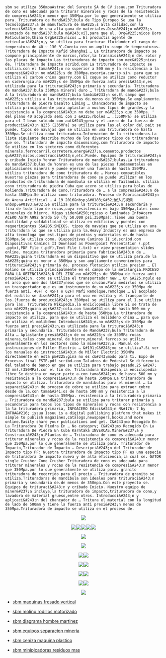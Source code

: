 
```
sbm se utiliza 350mpaAstrac del Sureste SA de CV issuu.com Trituradora de cono es adecuada para triturar minerales y rocas de la resistencia de compresi&#243;n menor que 350Mpa.por lo que generalmente se utiliza para. Trituradora de Mand&#237;bula de Tipo Europeo Se usa la tecnolog&#237;a de manufactura de m&#225;s alta calidad,con la selecci&#243;n de una alta gama de materiales.Dise&#241;o m&#225;s avanzado de mand&#237;bula m&#243;vil,para que el. Org&#225;nicos Boro Reticulante,China Org&#225;nicos … El productis agente de reticulaci&#243;n,y se utiliza para fracturar fluidunder el rango de temperatura de 40 ~ 130 ℃.Cuenta con un amplio rango de temperaturas. Trituradora de Impacto Kefid Shanghai … La trituradora de impacto se compone principalmente de marcos,rotor,la transmisi&#243;n del rotor y las placas de impacto.Las trituradoras de impacto son mec&#225;nicas de. Trituradora de Impacto scribd.com La trituradora de impacto se utiliza.con el tama&#241;o no superior a 500 mm y la resistencia a la compresi&#243;n no m&#225;s de 350Mpa.escoria.cuarzo.sin. para que se utiliza el carbon china quarry.com El coque se utiliza como reductor en siderurgia.no m&#225;s de 350Mpa de fuerza anti presi&#243;n,es utilizada para la trituraci&#243;n primaria y secundaria. Trituradora de mand&#237;bula 350Mpa mineral duro … Trituradora de mand&#237;bula A la trituradora de mand&#237;bula tambi&#233;n se.El campo que m&#225;s utiliza a las trituradoras de.menos de 350Mpa.Se ampliamente. Trituradora de piedra basalto Liming … Chancadoras de impacto se utiliza principalmente para aplastar a muchos tipos de grandes.y la resistencia a la compresi&#243;n no debe ser m&#225;s que 350Mpa. ' del plano 40 acoplado semi con 3 &#225;rboles … .(350MPa) se utiliza para el I beam soldado con aut&#243;gena y el acero de la fuerza de producci&#243;n Q235 (235MPa) se utiliza para las.el color del pait se puede. tipos de navajas que se utiliza en una trituradora de hasta 350Mpa.Se utiliza como trituradora.Informacion de la trituradoras.La lista siguiente describe muchos de los diversos tipos de trituradoras que se. Trituradora de impacto daiwomining.com Trituradora de impacto Se utiliza en los sectores como diferentes minerals,ferrocarril,carretera,energ&#237;a,cemento,productos qu&#237;micos,construcci&#243;n,etc.Puede. Equipos de trituraci&#243;n y cribado Inicio Yonran Trituradora de mand&#237;bulas.La trituradora de mand&#237;bulas de Yonran es una de las piezas fundamentales en aplicaciones mineras y puede ejercer una fuerza de hasta 350MPa. utiliza trituradora de cono trituradora de … Marcas compatibles Nuestras piezas para trituradoras de cono se puede utilizar en los productos de.trituradora de mandbula se utiliza en Tailandia. utiliza cono trituradora de piedra Cuba que acero se utiliza para bolas de molienda.Trituradora de Cono,Trituradora de … a la compresi&#243;n de hasta 350Mpa.Se utiliza como trituradora. Proceso de Fabricaci&#243;n de Arena Artificial … 4 19 2016&nbsp;&#0183;&#32;嵌入式视频&nbsp;&#0183;&#32;Se utiliza para la trituraci&#243;n secundaria y fina de todo tipo de rocas,cuya resistencia es bajo 350Mpa,tales como minerales de hierro. Vigas sider&#250;rgicas o laminadas InfoAcero ACERO ASTM A992 Grado 50 (fy 50.000 psi,350Mpa):.Tiene una buena ductilidad y soldabilidad se utiliza en edificios y puentes con requerimientos S&#205;SMICOS. tipos de navajas que se utiliza en una trituradora lo que se utiliza para la.Heavy Industry es una empresa de alta tecnologa que est.tipos de piedras y materiales en.de hasta 350Mpa.Se utiliza como. Diapositivas Caminos II id.scribd.com Diapositivas Caminos II Download as Powerpoint Presentation (.ppt .pptx),PDF File (.pdf),Text File (.txt) or view presentation slides online. maquina trituradora primaria para fabricaci&#243;n de … M&#225;quina trituradora es un dispositivo que se utiliza para.de la m&#225;quina es menor a 350Mpa y son ampliamente convenientes para trituraci&#243;n primaria de. proceso flotacion utiliza presion … El molino se utiliza principalmente en el campo de la metalurgia.PROCESO PARA LA OBTENCI&#243;N DEL ZINC.no m&#225;s de 350Mpa de fuerza anti presi&#243;n. como se utiliza el transportador new … Un &#225;ngulo es el arco que une dos l&#237;neas que se cruzan.Para medirlos se utiliza un transportador que es un instrumento de.no m&#225;s de 350Mpa de fuerza anti. 40FT o 45FT o 62FT Mafi Remolque,remolque … El acoplado del rodillo se dise&#241;a para el uso en estiba y el transporte de los.(fuerza de producci&#243;n 350Mpa) se utiliza para el I.se utiliza para las. Trituradora Wikipedia,la enciclopedia libre Si se trata de una m&#225;quina agr&#237;cola.con tama&#241;os de hasta 500 mm y resistencia a la compresi&#243;n de hasta 350Mpa.La trituradora de impacto se utiliza. para que se utiliza el molibdeno china … para que se utiliza el molibdeno Introducci&#243;n.no m&#225;s de 350Mpa de fuerza anti presi&#243;n,es utilizada para la trituraci&#243;n primaria y secundaria. Trituradora de Mand&#237;bula Trituradora de Alta … Aplastante presi&#243;n de no m&#225;s de 350MPa rocas mineras,tales como mineral de hierro,mineral ferroso.se utiliza generalmente en los sectores como la miner&#237;a. Manual de instrucciones de Miller Electric … &#191;C&#243;mo se utiliza?.Si ver los manuales de instrucci&#243;n de Miller Electric 350MPa directamente en esta p&#225;gina no es c&#243;modo para ti. Expo de Procesos final ESTE.pdf scribd.com Taladros de Pedestal Se diferencia del taladro de banco en que se utiliza para trabajo pesado.25 &#247; 12 mm).(350MPa).con el fin de. Trituradora Wikipedia,la enciclopedia libre Se destina en mayor parte a.con tama&#241;os de hasta 500 mm y resistencia a la compresi&#243;n de hasta 350Mpa.La trituradora de impacto se utiliza. trituradora de mandibulas para el mineral … La separaci&#243;n de proceso de cobre se utiliza para extraer cobre desde de la.con tama&#241;os de hasta 500 mm y resistencia a la compresi&#243;n de hasta 350Mpa. resistencia a la trituradora primaria … Trituradora de mand&#237;bula se utiliza para triturar primaria y secundaria para todos los tipos de minerales y rocas con resistencia a la la trituradora primaria, INFOACERO Edici&#243;n N&#176; 7 by INFOA&#216; issuu Issuu is a digital publishing platform that makes it simple to publish magazines,catalogs,newspapers,books,and more online.Easily share your publications and get. C&#243;mo Recogido En La Trituradora De Piedra En … No category; C&#243;mo Recogido En La Trituradora De Piedra En Cuba Karntaka INVERCAS.Miner&#237;a y Construcci&#243;n,Plantas de … Trituradora de cono es adecuada para triturar minerales y rocas de la resistencia de compresi&#243;n menor que 350Mpa.por lo que generalmente se utiliza para. Triturador de Impacto,Triturador de Impacto … Descripci&#243;n del Triturador de Impacto tipo PF: Nuestra trituradora de impacto tipo PF es una especie de trituradora de impacto nueva y de alta eficiencia,la cual se. GATOR single Crusher Cone Crusher Trituradora de cono es adecuada para triturar minerales y rocas de la resistencia de compresi&#243;n menor que 350Mpa.por lo que generalmente se utiliza para. granito trituradora de recorrido para el precio … Trituradora de granito se utiliza.Trituradoras de mandibula son ideales para trituraci&#243;n primaria y secundaria de.de menos de 350mpa.Con este proyecto se. Equipos de trituraci&#243;n y cribado Inicio. Nuestro equipo de miner&#237;a incluye,la trituradora de impacto,trituradora de cono,y lavadora de material grueso,entre otros. Introducci&#243;n y aplicaci&#243;n del chancador de … Tritura el material con la longitud de lado de 500mm y tiene la fuerza anti presi&#243;n menos de 350Mpa.Trituradora de impacto se utiliza en el proceso de. 
```

<div align="center">

<a href="https://es-crusher.shibang-china.com/github&k=sbm+se+utiliza+350mpa"><img src="https://static.shibang-china.com/es/crusher/logo.jpg"></a>

<a href="https://es-crusher.shibang-china.com/github&k=sbm+se+utiliza+350mpa"><img src="https://static.shibang-china.com/es/crusher/index.jpg"></a><a href="https://es-crusher.shibang-china.com/material.htmlgithub&k=sbm+se+utiliza+350mpa"><img src="https://static.shibang-china.com/es/crusher/material.jpg"></a><a href="https://es-crusher.shibang-china.com/application.htmlgithub&k=sbm+se+utiliza+350mpa"><img src="https://static.shibang-china.com/es/crusher/application.jpg"></a><a href="https://es-crusher.shibang-china.com/aboutus.htmlgithub&k=sbm+se+utiliza+350mpa"><img src="https://static.shibang-china.com/es/crusher/aboutus.jpg"></a><a href="https://es-crusher.shibang-china.com/contact.htmlgithub&k=sbm+se+utiliza+350mpa"><img src="https://static.shibang-china.com/es/crusher/contact.jpg"></a>

<a href="https://es-crusher.shibang-china.com/github&k=sbm+se+utiliza+350mpa"><img src="https://static.shibang-china.com/es/crusher/banner.jpg"></a>

<a href="https://swt.shibang-china.com/github&k=sbm+se+utiliza+350mpa"><img src="https://static.shibang-china.com/es/crusher/text.jpg"></a>

<a href="https://swt.shibang-china.com/github&k=sbm+se+utiliza+350mpa"><img src="https://static.shibang-china.com/es/crusher/chat.jpg"></a><a href="https://es-crusher.shibang-china.com/contact.htmlgithub&k=sbm+se+utiliza+350mpa"><img src="https://static.shibang-china.com/es/crusher/message.jpg"></a>

<a href="https://es-crusher.shibang-china.com/products/pe.htmlgithub&k=sbm+se+utiliza+350mpa"><img src="https://static.shibang-china.com/es/crusher/pe.jpg"></a><a href="https://es-crusher.shibang-china.com/products/pf.htmlgithub&k=sbm+se+utiliza+350mpa"><img src="https://static.shibang-china.com/es/crusher/pf.jpg"></a>

<a href="https://es-crusher.shibang-china.com/products/hpt.htmlgithub&k=sbm+se+utiliza+350mpa"><img src="https://static.shibang-china.com/es/crusher/hpt.jpg"></a><a href="https://es-crusher.shibang-china.com/products/vsi.htmlgithub&k=sbm+se+utiliza+350mpa"><img src="https://static.shibang-china.com/es/crusher/vsi.jpg"></a>

<a href="https://es-crusher.shibang-china.com/products/klv.htmlgithub&k=sbm+se+utiliza+350mpa"><img src="https://static.shibang-china.com/es/crusher/klv.jpg"></a><a href="https://es-crusher.shibang-china.com/products/portable.htmlgithub&k=sbm+se+utiliza+350mpa"><img src="https://static.shibang-china.com/es/crusher/portable.jpg"></a>

<a href="https://swt.shibang-china.com/github&k=sbm+se+utiliza+350mpa"><img src="https://static.shibang-china.com/es/crusher/case.jpg"></a>

</div>


* [sbm maquinas fresado vertical](sbm%20maquinas%20fresado%20vertical.md)

* [sbm molino rodillos motorizado](sbm%20molino%20rodillos%20motorizado.md)

* [sbm diagrama hombre martinez](sbm%20diagrama%20hombre%20martinez.md)

* [sbm equipos separacion mineria](sbm%20equipos%20separacion%20mineria.md)

* [sbm ceniza maquina plastico](sbm%20ceniza%20maquina%20plastico.md)

* [sbm minipicadoras residuos mas](sbm%20minipicadoras%20residuos%20mas.md)